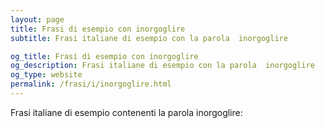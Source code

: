```yaml
---
layout: page
title: Frasi di esempio con inorgoglire 
subtitle: Frasi italiane di esempio con la parola  inorgoglire

og_title: Frasi di esempio con inorgoglire 
og_description: Frasi italiane di esempio con la parola  inorgoglire
og_type: website
permalink: /frasi/i/inorgoglire.html
---
```


Frasi italiane di esempio contenenti la parola inorgoglire:


